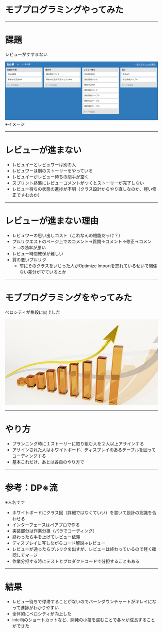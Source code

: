 モブプログラミングやってみた
===

---
# 課題

レビューがすすまない

![](./images/trello.png)
※イメージ

---
# レビューが進まない

- レビュイーとレビュワーは別の人
- レビュワーは別のストーリーをやっている
- レビュイーがレビュー待ちの間手が空く
- スプリント終盤にレビューコメントがつくとストーリーが完了しない
- レビュー待ちの状態の進捗が不明（クラス設計からやり直しなのか、軽い修正ですむのか）

---
# レビューが進まない理由

- レビュワーの思い出しコスト（これなんの機能だっけ？）
- プルリクエストのページ上でのコメント->質問->コメント->修正->コメント...の効率が悪い
- レビュー時間確保が難しい
- 質の悪いプルリク
	- 前にそのクラスをいじった人がOptimize Importを忘れているせいで関係ない差分がでているとか 

---
# モブプログラミングをやってみた

ベロシティが格段に向上した

![](./images/graph-163509_640.jpg)

---
# やり方

- プランニング時に１ストーリーに取り組む人を２人以上アサインする
- アサインされた人はホワイトボード、ディスプレイのあるテーブルを囲ってコーディングする
- 基本これだけ、あとは各自のやり方で

---
# 参考：DP※流

※人名です

- ホワイトボードにクラス図（詳細ではなくていい）を書いて設計の認識を合わせる
- インターフェースはペアプロで作る
- 実装部分は作業分担（パラでコーディング）
- 終わったら手を上げてレビュー依頼
- ディスプレイに写しながらコード解説->レビュー
- レビューが通ったらプルリクを出すが、レビューは終わっているので軽く確認してマージ
- 作業分担する時にテストとプロダクトコードで分担することもある

---
# 結果

- レビュー待ちで停滞することがないのでバーンダウンチャートがキレイになって進捗がわかりやすい
- 全体的にベロシティが向上した
- Intellijのショートカットなど、開発の小技を盗むことで各々が成長することができた